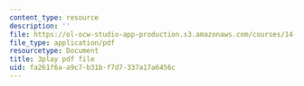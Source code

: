 ```yaml
---
content_type: resource
description: ''
file: https://ol-ocw-studio-app-production.s3.amazonaws.com/courses/14-01sc-principles-of-microeconomics-fall-2011/fa261f6aa9c7b31bf7d7337a17a6456c_pmolioUklXI.pdf
file_type: application/pdf
resourcetype: Document
title: 3play pdf file
uid: fa261f6a-a9c7-b31b-f7d7-337a17a6456c
---
```

